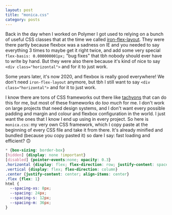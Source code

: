 ```yaml
---
layout: post
title: "monica.css"
category: posts
---
```


Back in the day when I worked on Polymer I got used to relying on a bunch of useful CSS classes 
that at the time we called [iron-flex-layout](https://github.com/PolymerElements/iron-flex-layout/blob/master/iron-flex-layout-classes.js).
They were there partly because flexbox was a sadness on IE and you needed to say everything 3 times to maybe
get it right twice, and add some 
very special `flex-basis: 0.000000001px;`
"bug fixes" that tbh nobody should ever have to write by hand. But they were also there because it's kind of nice to say `<div class="horizontal">` 
and for it to just work.

Some years later, it's now 2020, and flexbox is really good everywhere! We don't need `iron-flex-layout` anymore, but tbh I still
want to say `<div class="horizontal">` and for it to just work.

I know there are tons of CSS frameworks out there like [tachyons](https://tachyons.io/) that can do this for me, but most of these frameworks
do _too much_ for me. I don't work on large projects that need design systems, and I don't want every possible padding and margin and colour and flexbox configuration in the world. I just
want the ones that I know I end up using in every project. So here is `monica.css`: my very own CSS framework, which I copy paste at the beginning of every CSS file and take it from there. It's already minified and bundled (because you copy pasted it) so dare I say: fast loading and efficient? 🙃

```css
* {box-sizing: border-box}
[hidden] {display: none !important}
[disabled] {pointer-events:none; opacity: 0.3}
.horizontal {display: flex; flex-direction: row; justify-content: space-between}
.vertical {display: flex; flex-direction: column}
.center {justify-content: center; align-items: center}
.flex {flex: 1}
html {
  --spacing-xs: 8px;
  --spacing: 24px;
  --spacing-s: 12px;
  --spacing-m: 36px;
}
```
